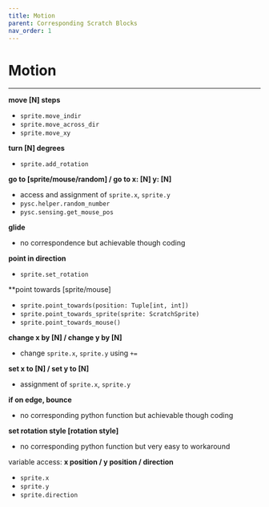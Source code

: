 ```yaml
---
title: Motion
parent: Corresponding Scratch Blocks
nav_order: 1
---
```



# Motion
---
**move [N] steps**
- `sprite.move_indir`
- `sprite.move_across_dir`
- `sprite.move_xy`

**turn [N] degrees**
- `sprite.add_rotation`

**go to [sprite/mouse/random] / go to x: [N] y: [N]**
- access and assignment of `sprite.x`, `sprite.y`
- `pysc.helper.random_number`
- `pysc.sensing.get_mouse_pos`

**glide**
- no correspondence but achievable though coding

**point in direction**
- `sprite.set_rotation`

**point towards [sprite/mouse]
- `sprite.point_towards(position: Tuple[int, int])`
- `sprite.point_towards_sprite(sprite: ScratchSprite)`
- `sprite.point_towards_mouse()`

**change x by [N] / change y by [N]**
- change `sprite.x`, `sprite.y` using `+=`

**set x to [N] / set y to [N]**
- assignment of `sprite.x`, `sprite.y`

**if on edge, bounce**
- no corresponding python function but achievable though coding

**set rotation style [rotation style]**
- no corresponding python function but very easy to workaround 

variable access: **x position / y position / direction**
- `sprite.x`
- `sprite.y`
- `sprite.direction`


